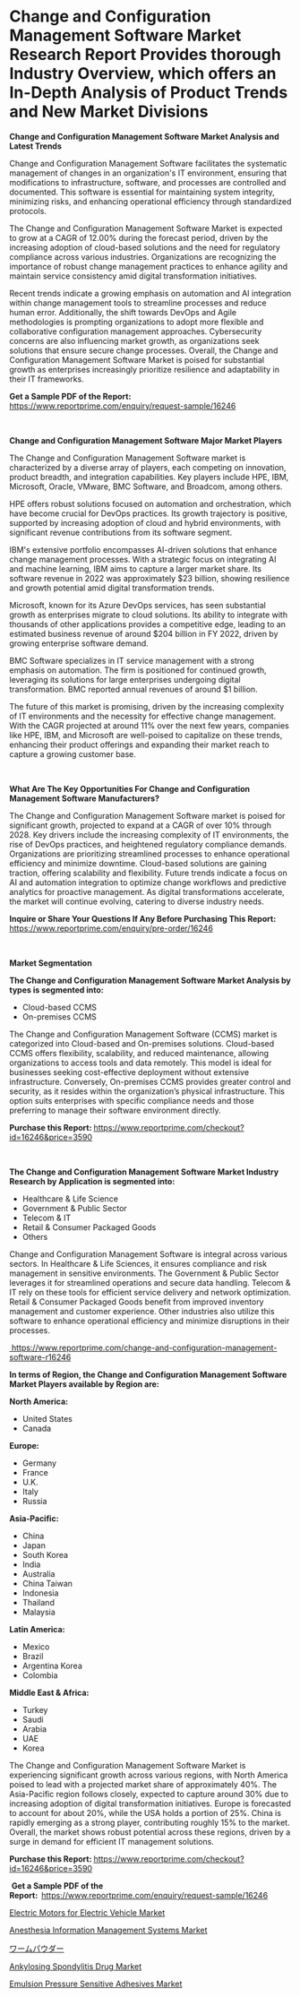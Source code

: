<p><h1>Change and Configuration Management Software Market Research Report Provides thorough Industry Overview, which offers an In-Depth Analysis of Product Trends and New Market Divisions</h1></p><p><strong>Change and Configuration Management Software Market Analysis and Latest Trends</strong></p>
<p><p>Change and Configuration Management Software facilitates the systematic management of changes in an organization's IT environment, ensuring that modifications to infrastructure, software, and processes are controlled and documented. This software is essential for maintaining system integrity, minimizing risks, and enhancing operational efficiency through standardized protocols.</p><p>The Change and Configuration Management Software Market is expected to grow at a CAGR of 12.00% during the forecast period, driven by the increasing adoption of cloud-based solutions and the need for regulatory compliance across various industries. Organizations are recognizing the importance of robust change management practices to enhance agility and maintain service consistency amid digital transformation initiatives.</p><p>Recent trends indicate a growing emphasis on automation and AI integration within change management tools to streamline processes and reduce human error. Additionally, the shift towards DevOps and Agile methodologies is prompting organizations to adopt more flexible and collaborative configuration management approaches. Cybersecurity concerns are also influencing market growth, as organizations seek solutions that ensure secure change processes. Overall, the Change and Configuration Management Software Market is poised for substantial growth as enterprises increasingly prioritize resilience and adaptability in their IT frameworks.</p></p>
<p><strong>Get a Sample PDF of the Report:&nbsp;</strong> <a href="https://www.reportprime.com/enquiry/request-sample/16246">https://www.reportprime.com/enquiry/request-sample/16246</a></p>
<p>&nbsp;</p>
<p><strong>Change and Configuration Management Software Major Market Players</strong></p>
<p><p>The Change and Configuration Management Software market is characterized by a diverse array of players, each competing on innovation, product breadth, and integration capabilities. Key players include HPE, IBM, Microsoft, Oracle, VMware, BMC Software, and Broadcom, among others.</p><p>HPE offers robust solutions focused on automation and orchestration, which have become crucial for DevOps practices. Its growth trajectory is positive, supported by increasing adoption of cloud and hybrid environments, with significant revenue contributions from its software segment.</p><p>IBM's extensive portfolio encompasses AI-driven solutions that enhance change management processes. With a strategic focus on integrating AI and machine learning, IBM aims to capture a larger market share. Its software revenue in 2022 was approximately $23 billion, showing resilience and growth potential amid digital transformation trends.</p><p>Microsoft, known for its Azure DevOps services, has seen substantial growth as enterprises migrate to cloud solutions. Its ability to integrate with thousands of other applications provides a competitive edge, leading to an estimated business revenue of around $204 billion in FY 2022, driven by growing enterprise software demand.</p><p>BMC Software specializes in IT service management with a strong emphasis on automation. The firm is positioned for continued growth, leveraging its solutions for large enterprises undergoing digital transformation. BMC reported annual revenues of around $1 billion.</p><p>The future of this market is promising, driven by the increasing complexity of IT environments and the necessity for effective change management. With the CAGR projected at around 11% over the next few years, companies like HPE, IBM, and Microsoft are well-poised to capitalize on these trends, enhancing their product offerings and expanding their market reach to capture a growing customer base.</p></p>
<p>&nbsp;</p>
<p><strong>What Are The Key Opportunities For Change and Configuration Management Software Manufacturers?</strong></p>
<p><p>The Change and Configuration Management Software market is poised for significant growth, projected to expand at a CAGR of over 10% through 2028. Key drivers include the increasing complexity of IT environments, the rise of DevOps practices, and heightened regulatory compliance demands. Organizations are prioritizing streamlined processes to enhance operational efficiency and minimize downtime. Cloud-based solutions are gaining traction, offering scalability and flexibility. Future trends indicate a focus on AI and automation integration to optimize change workflows and predictive analytics for proactive management. As digital transformations accelerate, the market will continue evolving, catering to diverse industry needs.</p></p>
<p><strong>Inquire or Share Your Questions If Any Before Purchasing This Report:</strong> <a href="https://www.reportprime.com/enquiry/pre-order/16246">https://www.reportprime.com/enquiry/pre-order/16246</a></p>
<p>&nbsp;</p>
<p><strong>Market Segmentation</strong></p>
<p><strong>The Change and Configuration Management Software Market Analysis by types is segmented into:</strong></p>
<p><ul><li>Cloud-based CCMS</li><li>On-premises CCMS</li></ul></p>
<p><p>The Change and Configuration Management Software (CCMS) market is categorized into Cloud-based and On-premises solutions. Cloud-based CCMS offers flexibility, scalability, and reduced maintenance, allowing organizations to access tools and data remotely. This model is ideal for businesses seeking cost-effective deployment without extensive infrastructure. Conversely, On-premises CCMS provides greater control and security, as it resides within the organization’s physical infrastructure. This option suits enterprises with specific compliance needs and those preferring to manage their software environment directly.</p></p>
<p><strong>Purchase this Report:&nbsp;</strong><a href="https://www.reportprime.com/checkout?id=16246&price=3590">https://www.reportprime.com/checkout?id=16246&price=3590</a></p>
<p>&nbsp;</p>
<p><strong>The Change and Configuration Management Software Market Industry Research by Application is segmented into:</strong></p>
<p><ul><li>Healthcare & Life Science</li><li>Government & Public Sector</li><li>Telecom & IT</li><li>Retail & Consumer Packaged Goods</li><li>Others</li></ul></p>
<p><p>Change and Configuration Management Software is integral across various sectors. In Healthcare & Life Sciences, it ensures compliance and risk management in sensitive environments. The Government & Public Sector leverages it for streamlined operations and secure data handling. Telecom & IT rely on these tools for efficient service delivery and network optimization. Retail & Consumer Packaged Goods benefit from improved inventory management and customer experience. Other industries also utilize this software to enhance operational efficiency and minimize disruptions in their processes.</p></p>
<p><a href="https://www.reportprime.com/change-and-configuration-management-software-r16246">&nbsp;https://www.reportprime.com/change-and-configuration-management-software-r16246</a></p>
<p><strong>In terms of Region, the Change and Configuration Management Software Market Players available by Region are:</strong></p>
<p>
    <p> <strong> North America: </strong>
        <ul>
            <li>United States</li>
            <li>Canada</li>
        </ul>
        </p> 
    <p> <strong> Europe: </strong>
        <ul>
            <li>Germany</li>
            <li>France</li>
            <li>U.K.</li>
            <li>Italy</li>
            <li>Russia</li>
        </ul>
        </p> 
    <p> <strong> Asia-Pacific: </strong>
        <ul>
            <li>China</li>
            <li>Japan</li>
            <li>South Korea</li>
            <li>India</li>
            <li>Australia</li>
            <li>China Taiwan</li>
            <li>Indonesia</li>
            <li>Thailand</li>
            <li>Malaysia</li>
        </ul>
        </p> 
    <p> <strong> Latin America: </strong>
        <ul>
            <li>Mexico</li>
            <li>Brazil</li>
            <li>Argentina Korea</li>
            <li>Colombia</li>
        </ul>
        </p> 
    <p> <strong> Middle East & Africa: </strong>
        <ul>
            <li>Turkey</li>
            <li>Saudi</li>
            <li>Arabia</li>
            <li>UAE</li>
            <li>Korea</li>
        </ul>
    </p>
    </p>
<p><p>The Change and Configuration Management Software Market is experiencing significant growth across various regions, with North America poised to lead with a projected market share of approximately 40%. The Asia-Pacific region follows closely, expected to capture around 30% due to increasing adoption of digital transformation initiatives. Europe is forecasted to account for about 20%, while the USA holds a portion of 25%. China is rapidly emerging as a strong player, contributing roughly 15% to the market. Overall, the market shows robust potential across these regions, driven by a surge in demand for efficient IT management solutions.</p></p>
<p><strong>Purchase this Report: </strong><a href="https://www.reportprime.com/checkout?id=16246&price=3590">https://www.reportprime.com/checkout?id=16246&price=3590</a></p>
<p>&nbsp;<strong>Get a Sample PDF of the Report:&nbsp;&nbsp;</strong><a href="https://www.reportprime.com/enquiry/request-sample/16246">https://www.reportprime.com/enquiry/request-sample/16246</a></p>
<p><strong></strong></p>
<p><p><a href="https://medium.com/@ethanlehner1/the-growth-of-the-electric-motors-for-electric-vehicle-market-has-been-significant-driven-by-e7c1baf34973">Electric Motors for Electric Vehicle Market</a></p><p><a href="https://www.linkedin.com/pulse/how-anesthesia-information-management-systems-market-evolve-p1p9f?trackingId=0y3X3t4pS%2Bq3oQOTr2Nmfw%3D%3D">Anesthesia Information Management Systems Market</a></p><p><a href="https://medium.com/@coleensxrkkn/worm-powders-market-%E3%81%AF-%E3%82%B3%E3%82%B9%E3%83%88%E7%AE%A1%E7%90%86%E3%81%A8%E5%8A%B9%E7%8E%87%E5%90%91%E4%B8%8A%E3%82%92%E5%84%AA%E5%85%88%E3%81%97%E3%81%BE%E3%81%99-%E3%81%95%E3%82%89%E3%81%AB-%E5%A0%B1%E5%91%8A%E6%9B%B8%E3%81%AF%E5%B8%82%E5%A0%B4%E3%81%AE%E9%9C%80%E8%A6%81%E9%9D%A2%E3%81%A8%E4%BE%9B%E7%B5%A6%E9%9D%A2%E3%81%AE%E4%B8%A1%E6%96%B9%E3%82%92%E3%82%AB%E3%83%90%E3%83%BC%E3%81%97%E3%81%A6%E3%81%84%E3%81%BE%E3%81%99-worm-powders-%E5%B8%82%E5%A0%B4%E3%81%AF-2024-%E3%81%8B%E3%82%89-92dcf2557b41">ワームパウダー</a></p><p><a href="https://www.linkedin.com/pulse/ankylosing-spondylitis-drug-market-global-regional-analysis-sodcf?trackingId=PQORd8pbTYSTpXTbXdL6eQ%3D%3D">Ankylosing Spondylitis Drug Market</a></p><p><a href="https://medium.com/@estellaemmerich/the-emulsion-pressure-sensitive-adhesives-market-insights-report-offers-an-in-depth-and-thorough-e6078ee1ec8a">Emulsion Pressure Sensitive Adhesives Market</a></p></p>